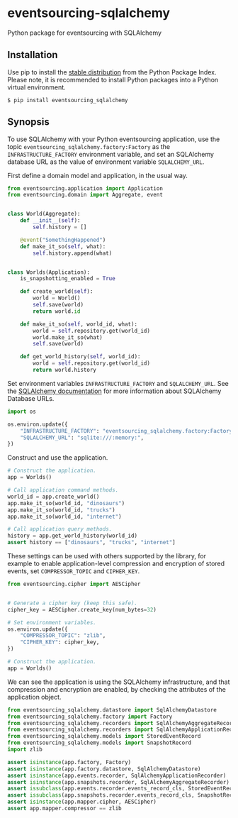 # eventsourcing-sqlalchemy

Python package for eventsourcing with SQLAlchemy


## Installation

Use pip to install the [stable distribution](https://pypi.org/project/eventsourcing_sqlalchemy/)
from the Python Package Index. Please note, it is recommended to
install Python packages into a Python virtual environment.

    $ pip install eventsourcing_sqlalchemy


## Synopsis

To use SQLAlchemy with your Python eventsourcing application, use the topic `eventsourcing_sqlalchemy.factory:Factory` as the `INFRASTRUCTURE_FACTORY`
environment variable, and set an SQLAlchemy database URL as the value of
environment variable `SQLALCHEMY_URL`.

First define a domain model and application, in the usual way.

```python
from eventsourcing.application import Application
from eventsourcing.domain import Aggregate, event


class World(Aggregate):
    def __init__(self):
        self.history = []

    @event("SomethingHappened")
    def make_it_so(self, what):
        self.history.append(what)


class Worlds(Application):
    is_snapshotting_enabled = True

    def create_world(self):
        world = World()
        self.save(world)
        return world.id

    def make_it_so(self, world_id, what):
        world = self.repository.get(world_id)
        world.make_it_so(what)
        self.save(world)

    def get_world_history(self, world_id):
        world = self.repository.get(world_id)
        return world.history
```

Set environment variables `INFRASTRUCTURE_FACTORY` and `SQLALCHEMY_URL`.
See the [SQLAlchemy documentation](https://docs.sqlalchemy.org/en/14/core/engines.html) for more information about SQLAlchemy Database URLs.

```python
import os

os.environ.update({
    "INFRASTRUCTURE_FACTORY": "eventsourcing_sqlalchemy.factory:Factory",
    "SQLALCHEMY_URL": "sqlite:///:memory:",
})
```

Construct and use the application.

```python
# Construct the application.
app = Worlds()

# Call application command methods.
world_id = app.create_world()
app.make_it_so(world_id, "dinosaurs")
app.make_it_so(world_id, "trucks")
app.make_it_so(world_id, "internet")

# Call application query methods.
history = app.get_world_history(world_id)
assert history == ["dinosaurs", "trucks", "internet"]    
```

These settings can be used with others supported by the library,
for example to enable application-level compression and encryption
of stored events, set `COMPRESSOR_TOPIC` and `CIPHER_KEY`.

```python
from eventsourcing.cipher import AESCipher


# Generate a cipher key (keep this safe).
cipher_key = AESCipher.create_key(num_bytes=32)

# Set environment variables.
os.environ.update({
    "COMPRESSOR_TOPIC": "zlib",
    "CIPHER_KEY": cipher_key,
})

# Construct the application.
app = Worlds()
```

We can see the application is using the SQLAlchemy infrastructure,
and that compression and encryption are enabled, by checking the
attributes of the application object.

```python
from eventsourcing_sqlalchemy.datastore import SqlAlchemyDatastore
from eventsourcing_sqlalchemy.factory import Factory
from eventsourcing_sqlalchemy.recorders import SqlAlchemyAggregateRecorder
from eventsourcing_sqlalchemy.recorders import SqlAlchemyApplicationRecorder
from eventsourcing_sqlalchemy.models import StoredEventRecord
from eventsourcing_sqlalchemy.models import SnapshotRecord
import zlib

assert isinstance(app.factory, Factory)
assert isinstance(app.factory.datastore, SqlAlchemyDatastore)
assert isinstance(app.events.recorder, SqlAlchemyApplicationRecorder)
assert isinstance(app.snapshots.recorder, SqlAlchemyAggregateRecorder)
assert issubclass(app.events.recorder.events_record_cls, StoredEventRecord)
assert issubclass(app.snapshots.recorder.events_record_cls, SnapshotRecord)
assert isinstance(app.mapper.cipher, AESCipher)
assert app.mapper.compressor == zlib
```
